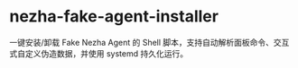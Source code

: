 # nezha-fake-agent-installer
一键安装/卸载 Fake Nezha Agent 的 Shell 脚本，支持自动解析面板命令、交互式自定义伪造数据，并使用 systemd 持久化运行。
